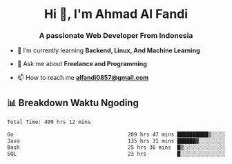 <h1 align="center">Hi 👋, I'm Ahmad Al Fandi</h1>
<h3 align="center">A passionate Web Developer From Indonesia</h3>

- 🌱 I’m currently learning **Backend, Linux, And Machine Learning**

- 💬 Ask me about **Freelance and Programming**

- 📫 How to reach me **<alfandi0857@gmail.com>**


## 📊 Breakdown Waktu Ngoding

<!--START_SECTION:waka-->

```txt
Total Time: 499 hrs 12 mins

Go                                     209 hrs 47 mins ██████████▒░░░░░░░░░░░░░░   41.63 %
Java                                   135 hrs 31 mins ██████▓░░░░░░░░░░░░░░░░░░   26.89 %
Bash                                   25 hrs 36 mins  █▒░░░░░░░░░░░░░░░░░░░░░░░   05.08 %
SQL                                    23 hrs          █░░░░░░░░░░░░░░░░░░░░░░░░   04.56 %
```

<!--END_SECTION:waka-->
